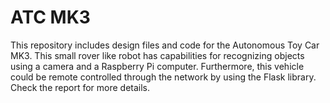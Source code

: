 # ATC MK3

This repository includes design files and code for the Autonomous Toy Car MK3.
This small rover like robot has capabilities for recognizing objects using a
camera and a Raspberry Pi computer. Furthermore, this vehicle could be
remote controlled through the network by using the Flask library. Check the
report for more details.

